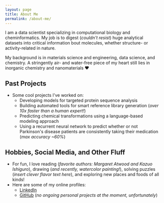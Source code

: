 ```yaml
---
layout: page
title: About Me
permalink: /about-me/
---
```


I am a data scientist specializing in computational biology and cheminformatics.
My job is to digest (_couldn't resist_) huge analytical datasets into critical
information bout molecules, whether structure- or activity-related in nature.

My background is in materials science and engineering, data science, and chemistry.
A stringently air- and water-free piece of my heart still lies in inorganic chemistry and nanomaterials ❤

## Past Projects

* Some cool projects I've worked on:
  * Developing models for targeted protein sequence analysis
  * Building automated tools for smart reference library generation (_over 10x faster than a human expert!_)
  * Predicting chemical transformations using a language-based modeling approach
  * Using a recurrent neural network to predict whether or not Parkinson's disease
    patients are consistently taking their medication (_max accuracy ~60%_)

## Hobbies, Social Media, and Other Fluff

* For fun, I love reading (_favorite authors: Margaret Atwood and Kazuo Ishiguro_),
  drawing (_and recently, watercolor painting!_), solving puzzles (_insert clever flavor text here_),
  and exploring new places and foods of all kinds!
* Here are some of my online profiles:
  - [LinkedIn](https://www.linkedin.com/in/chjchang/)
  - [GitHub](https://github.com/christinehc) (_no ongoing personal projects at the moment, unfortunately_)
